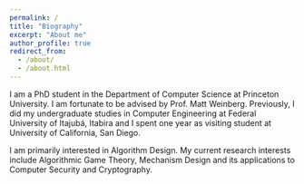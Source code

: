 ```yaml
---
permalink: /
title: "Biography"
excerpt: "About me"
author_profile: true
redirect_from:
  - /about/
  - /about.html
---
```


I am a PhD student in the Department of Computer Science at Princeton University. I am fortunate to be advised by Prof. Matt Weinberg. Previously, I did my undergraduate studies in Computer Engineering at Federal University of Itajubá, Itabira and I spent one year as visiting student at University of California, San Diego.

I am primarily interested in Algorithm Design. My current research interests include Algorithmic Game Theory, Mechanism Design and its applications to Computer Security and Cryptography.

